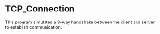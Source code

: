 # TCP_Connection
This program simulates a 3-way handshake between the client and server to establish communication. 
